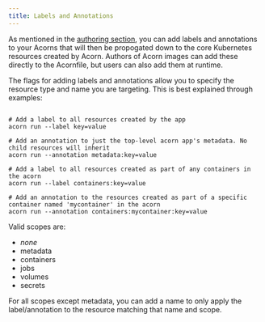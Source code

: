 ```yaml
---
title: Labels and Annotations
---
```


As mentioned in the [authoring section](authoring/labels), you can add labels and annotations to your Acorns that will then be propogated down to the core Kubernetes resources created by Acorn. Authors of Acorn images can add these directly to the Acornfile, but users can also add them at runtime.

The flags for adding labels and annotations allow you to specify the resource type and name you are targeting. This is best explained through examples:

```shell

# Add a label to all resources created by the app
acorn run --label key=value

# Add an annotation to just the top-level acorn app's metadata. No child resources will inherit
acorn run --annotation metadata:key=value

# Add a label to all resources created as part of any containers in the acorn
acorn run --label containers:key=value

# Add an annotation to the resources created as part of a specific container named 'mycontainer' in the acorn
acorn run --annotation containers:mycontainer:key=value
```

Valid scopes are:
- _none_ 
- metadata
- containers
- jobs
- volumes
- secrets

For all scopes except metadata, you can add a name to only apply the label/annotation to the resource matching that name and scope.
